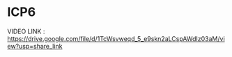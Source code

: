 # ICP6 
VIDEO LINK : https://drive.google.com/file/d/1TcWsvweqd_5_e9skn2aLCspAWdIz03aM/view?usp=share_link 
